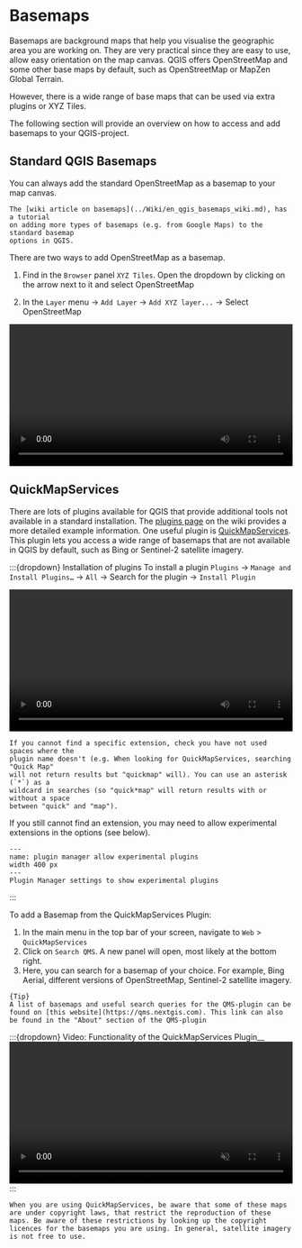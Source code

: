 # Basemaps

<!-- CLARIFY: This section could be rewritten more clearly; 
EN: Added a bit more context. Is this enough? -->
Basemaps are background maps that help you visualise the geographic area you are working on. They are very practical since they are easy to use, allow easy orientation on the map canvas. QGIS offers 
OpenStreetMap and some other base maps by default, such as OpenStreetMap or MapZen Global Terrain.

However, there is a wide range of base maps that can be used via extra plugins 
or XYZ Tiles.

The following section will provide an overview on how to access and add basemaps to your QGIS-project.

## Standard QGIS Basemaps

You can always add the standard OpenStreetMap as a basemap to your map canvas. 

```{tip}
The [wiki article on basemaps](../Wiki/en_qgis_basemaps_wiki.md), has a tutorial 
on adding more types of basemaps (e.g. from Google Maps) to the standard basemap 
options in QGIS.
```
There are two ways to add OpenStreetMap as a basemap.

1. Find in the `Browser` panel `XYZ Tiles`. Open the dropdown by 
   clicking on the arrow next to it and select OpenStreetMap

2. In the `Layer` menu -> `Add Layer` -> `Add XYZ layer...` -> Select OpenStreetMap 


<video width="100%" controls src="https://github.com/GIScience/gis-training-resource-center/raw/main/fig/Add_basemap_OSM.mp4"></video>


## QuickMapServices

There are lots of plugins available for QGIS that provide additional tools not 
available in a standard installation. The [plugins page](https://giscience.github.io/gis-training-resource-center/content/Wiki/en_qgis_plugins_wiki.html) on the wiki provides a more detailed example
information.
One useful plugin is [QuickMapServices](https://nextgis.com/blog/quickmapservices/). 
This plugin lets you access a wide range of basemaps that are not available in 
QGIS by default, such as Bing or Sentinel-2 satellite imagery.

:::{dropdown} Installation of plugins
To install a plugin `Plugins` -> `Manage and Install Plugins…` -> `All` -> 
Search for the plugin -> `Install Plugin`

<!-- FIXME: Plugin installation should be its own section, not nested under 
   QuickMapServices 
 -->

<video width="100%" controls src="https://github.com/GIScience/gis-training-resource-center/raw/main/fig/qgis_plugins.mp4"></video>

```{Tip}
If you cannot find a specific extension, check you have not used spaces where the 
plugin name doesn't (e.g. When looking for QuickMapServices, searching "Quick Map" 
will not return results but "quickmap" will). You can use an asterisk (`*`) as a
wildcard in searches (so "quick*map" will return results with or without a space
between "quick" and "map"). 
```

If you still cannot find an extension, you may need to allow experimental 
extensions in the options (see below).

```{figure} /fig/en_30.30.2_plugin_installation_experimental_checkbox.png
---
name: plugin manager allow experimental plugins
width 400 px
---
Plugin Manager settings to show experimental plugins
```

:::

To add a Basemap from the QuickMapServices Plugin:

1. In the main menu in the top bar of your screen, navigate to `Web` > `QuickMapServices` 
2. Click on `Search QMS`. A new panel will open, most likely at the bottom right.
3. Here, you can search for a basemap of your choice. For example, Bing Aerial, different versions of OpenStreetMap, Sentinel-2 satellite imagery. 

```
{Tip}
A list of basemaps and useful search queries for the QMS-plugin can be found on [this website](https://qms.nextgis.com). This link can also be found in the "About" section of the QMS-plugin
```

:::{dropdown} Video: Functionality of the QuickMapServices Plugin__
<video width="100%" controls muted src="https://github.com/GIScience/gis-training-resource-center/raw/main/fig/add_basemap_quickmapservice.mp4"></video>
:::

```{Note}
When you are using QuickMapServices, be aware that some of these maps are under copyright laws, that restrict the reproduction of these maps. Be aware of these restrictions by looking up the copyright licences for the basemaps you are using. In general, satellite imagery is not free to use. 
```


<!-- CLARIFY: What are the problems? Are there any fixes for them? DONE
EN: Is my understanding correct? -->
